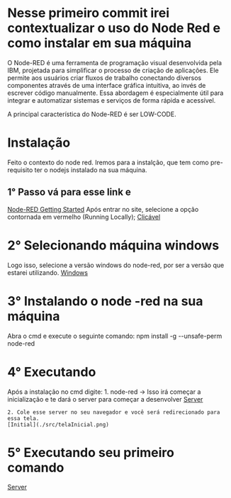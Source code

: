 # Nesse primeiro commit irei contextualizar o uso do Node Red e como instalar em sua máquina


O Node-RED é uma ferramenta de programação visual desenvolvida pela IBM, projetada para simplificar o processo de criação de aplicações. Ele permite aos usuários criar fluxos de trabalho conectando diversos componentes através de uma interface gráfica intuitiva, ao invés de escrever código manualmente. Essa abordagem é especialmente útil para integrar e automatizar sistemas e serviços de forma rápida e acessível.

A principal característica do Node-RED é ser LOW-CODE.

# Instalação
Feito o contexto do node red. Iremos para a instalção, que tem como pre-requisito ter o nodejs instalado na sua máquina.
## 1° Passo vá para esse link e 
[Node-RED Getting Started](https://nodered.org/docs/getting-started/)
Após entrar no site, selecione a opção contornada em vermelho (Running Locally);
[Clicável](./src/1.png)

# 2° Selecionando máquina windows
Logo isso, selecione a versão windows do node-red, por ser a versão que estarei utilizando.
[Windows](./src/2.png)

# 3° Instalando o node -red na sua máquina
Abra o cmd e execute o seguinte comando: npm install -g --unsafe-perm node-red

# 4° Executando 
Após a instalação no cmd digite:
    1. node-red -> Isso irá começar a inicialização e te dará o server para começar a desenvolver
    [Server](./src/server.png)

    2. Cole esse server no seu navegador e você será redirecionado para essa tela.
    [Initial](./src/telaInicial.png)


# 5° Executando seu primeiro comando
[Server](./src/node.gif)

